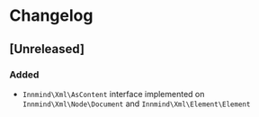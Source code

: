 # Changelog

## [Unreleased]

### Added

- `Innmind\Xml\AsContent` interface implemented on `Innmind\Xml\Node\Document` and `Innmind\Xml\Element\Element`
